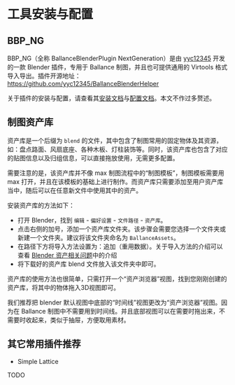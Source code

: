 # 工具安装与配置

## BBP_NG

BBP_NG（全称 BallanceBlenderPlugin NextGeneration）是由 [yyc12345](https://github.com/yyc12345) 开发的一款 Blender 插件，专用于 Ballance 制图，并且也可提供通用的 Virtools 格式导入导出。插件开源地址：<https://github.com/yyc12345/BallanceBlenderHelper>

关于插件的安装与配置，请查看其[安装文档](https://yyc12345.github.io/BallanceBlenderHelper/zh-cn/install-plugin/)与[配置文档](https://yyc12345.github.io/BallanceBlenderHelper/zh-cn/configure-plugin/)。本文不作过多赘述。

## 制图资产库

资产库是一个后缀为 `blend` 的文件，其中包含了制图常用的固定物体及其资源，如：盘点路面、风扇底座、各种木板、灯柱装饰等。同时，该资产库也包含了对应的贴图信息以及归组信息，可以直接拖放使用，无需更多配置。

<!-- TODO: 添加资产库下载地址 -->

需要注意的是，该资产库并不像 max 制图流程中的“制图模板”，制图模板需要用 max 打开，并且在该模板的基础上进行制作。而资产库只需要添加至用户资产库当中，随后可以在任意新文件中使用其中的资产。

安装资产库的方法如下：

- 打开 Blender，找到 `编辑` - `偏好设置` - `文件路径` - `资产库`。
- 点击右侧的加号，添加一个资产库文件夹。该步骤会需要您选择一个文件夹或新建一个文件夹。建议将该文件夹命名为 `BallanceAssets`。
- 在路径下方将导入方法设置为：追加（重用数据）。关于导入方法的介绍可以查看 [Blender 资产相关问题](../trouble-shooting/blender-assets.md)中的介绍
- 将下载好的资产库 blend 文件放入该文件夹中即可。

资产库的使用方法也很简单，只需打开一个“资产浏览器”视图，找到您刚刚创建的资产库，将其中的物体拖入3D视图即可。

我们推荐把 blender 默认视图中底部的“时间线”视图更改为“资产浏览器”视图。因为在 Ballance 制图中不需要用到时间线。并且底部视图可以在需要时拖出来，不需要时收起来，类似于抽屉，方便取用素材。

## 其它常用插件推荐

- Simple Lattice

TODO
